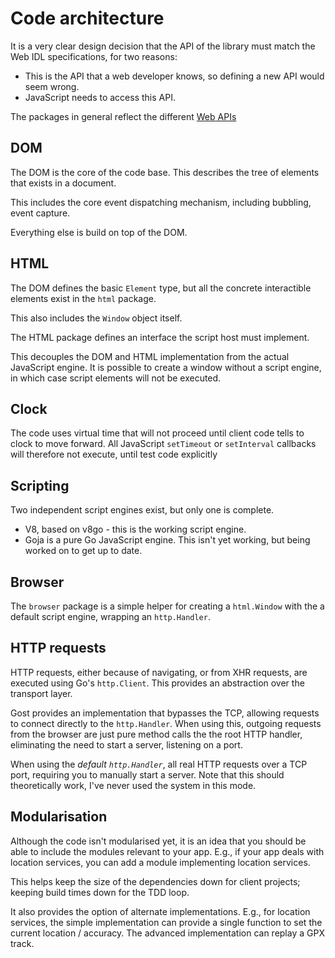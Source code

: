 # Code architecture

It is a very clear design decision that the API of the library must match the
Web IDL specifications, for two reasons:

- This is the API that a web developer knows, so defining a new API would seem wrong.
- JavaScript needs to access this API.

The packages in general reflect the different [Web
APIs](https://developer.mozilla.org/en-US/docs/Web/API)

## DOM

The DOM is the core of the code base. This describes the tree of elements that
exists in a document.

This includes the core event dispatching mechanism, including bubbling, event
capture.

Everything else is build on top of the DOM.

## HTML

The DOM defines the basic `Element` type, but all the concrete interactible
elements exist in the `html` package.

This also includes the `Window` object itself.

The HTML package defines an interface the script host must implement.

This decouples the DOM and HTML implementation from the actual JavaScript
engine. It is possible to create a window without a script engine, in which case
script elements will not be executed.

## Clock

The code uses virtual time that will not proceed until client code tells to
clock to move forward. All JavaScript `setTimeout` or `setInterval` callbacks
will therefore not execute, until test code explicitly 


## Scripting

Two independent script engines exist, but only one is complete.

- V8, based on v8go - this is the working script engine.
- Goja is a pure Go JavaScript engine. This isn't yet working, but being worked
  on to get up to date.

## Browser

The `browser` package is a simple helper for creating a `html.Window` with the
a default script engine, wrapping an `http.Handler`.

## HTTP requests

HTTP requests, either because of navigating, or from XHR requests, are executed
using Go's `http.Client`. This provides an abstraction over the transport layer.

Gost provides an implementation that bypasses the TCP, allowing requests to
connect directly to the `http.Handler`. When using this, outgoing requests from
the browser are just pure method calls the the root HTTP handler, eliminating
the need to start a server, listening on a port.

When using the _default `http.Handler`_, all real HTTP requests over a TCP
port, requiring you to manually start a server. Note that this should
theoretically work, I've never used the system in this mode.

## Modularisation

Although the code isn't modularised yet, it is an idea that you should be able
to include the modules relevant to your app. E.g., if your app deals with
location services, you can add a module implementing location services.

This helps keep the size of the dependencies down for client projects; keeping
build times down for the TDD loop.

It also provides the option of alternate implementations. E.g., for location
services, the simple implementation can provide a single function to set the
current location / accuracy. The advanced implementation can replay a GPX track.
